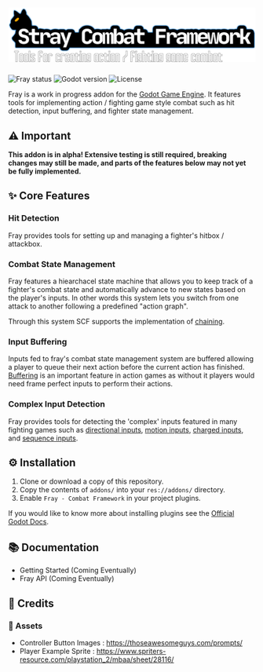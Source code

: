 # ![Stray Banner](docs/stray_banner.png)

![Fray status](https://img.shields.io/badge/status-alpha-red) ![Godot version](https://img.shields.io/badge/godot-v3.4-blue)  ![License](https://img.shields.io/badge/license-MIT-informational)

Fray is a work in progress addon for the [Godot Game Engine](https://godotengine.org). It features tools for implementing action / fighting game style combat such as hit detection, input buffering, and fighter state management.

## ⚠️ Important

**This addon is in alpha! Extensive testing is still required, breaking changes may still be made, and parts of the features below may not yet be fully implemented.**

## ✨ Core Features

### Hit Detection

Fray provides tools for setting up and managing a fighter's hitbox / attackbox.

### Combat State Management

Fray features a hiearchacel state machine that allows you to keep track of a fighter's combat state and automatically advance to new states based on the player's inputs. In other words this system lets you switch from one attack to another following a predefined "action graph".

Through this system SCF supports the implementation of [chaining](https://glossary.infil.net/?t=Chain).

### Input Buffering

Inputs fed to fray's combat state management system are buffered allowing a player to queue their next action before the current action has finished. [Buffering](https://en.wiktionary.org/wiki/Appendix:Glossary_of_fighting_games#Buffering) is an important feature in action games as without it players would need frame perfect inputs to perform their actions.

### Complex Input Detection

Fray provides tools for detecting the 'complex' inputs featured in many fighting games such as [directional inputs](https://mugen.fandom.com/wiki/Command_input#Directional_inputs), [motion inputs](https://mugen.fandom.com/wiki/Command_input#Motion_input), [charged inputs](https://clips.twitch.tv/FuriousObservantOrcaGrammarKing-c1wo4zhroMVZ9I7y), and [sequence inputs](https://mugen.fandom.com/wiki/Command_input#Sequence_inputs).

## ⚙ Installation

1. Clone or download a copy of this repository.
2. Copy the contents of `addons/` into your `res://addons/` directory.
3. Enable `Fray - Combat Framework` in your project plugins.

If you would like to know more about installing plugins see the [Official Godot Docs](https://docs.godotengine.org/en/stable/tutorials/plugins/editor/installing_plugins.html).

## 📚 Documentation

- Getting Started (Coming Eventually)
- Fray API (Coming Eventually)

## 📃 Credits

### 🎨 Assets

- Controller Button Images : <https://thoseawesomeguys.com/prompts/>
- Player Example Sprite : <https://www.spriters-resource.com/playstation_2/mbaa/sheet/28116/>
